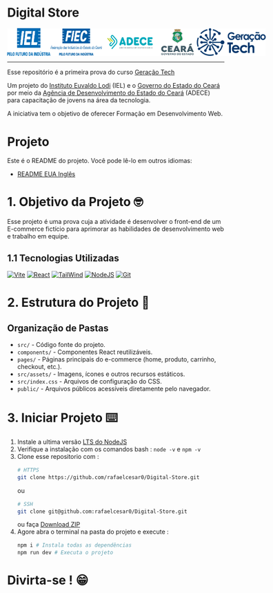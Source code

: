 # Digital Store

<div
  style="display: flex; justify-content: space-between;"
>
  <img
    src="../imgs/logo-iel.png"
    alt="Instituto Euvaldo Lodi"
    width="100"
  >
  <img
    src="../imgs/logo-fiec.png"
    alt="Fundação Indaiatubana de Educação e Cultura" width="120"
  >
  <img
    src="../imgs/logo-adece.png"
    alt="Agência de Desenvolvimento do Estado do Ceará" width="130"
  >
  <img
    src="../imgs/logo-governo-ceara.png"
    alt="Governo do Estado do Ceará"
    width="90"
  >
  <img
    src="../imgs/logo-geracao-tech.png"
    alt="Governo do Estado do Ceará"
    width="160"
  >
</div>

---

Esse repositório é a primeira prova do curso [Geração Tech](https://geracaotech.iel-ce.org.br/)

Um projeto do [Instituto Euvaldo Lodi](https://www.ielbahia.com.br/) (IEL) e o [Governo do Estado do Ceará](https://www.ceara.gov.br/) por meio da [Agência de Desenvolvimento do Estado do Ceará](https://www.adece.ce.gov.br/) (ADECE) para capacitação de jovens na área da tecnologia.

A iniciativa tem o objetivo de oferecer Formação em Desenvolvimento Web.

# Projeto
Este é o README do projeto. Você pode lê-lo em outros idiomas:

- [README EUA Inglês](../README.md)

# 1. Objetivo da Projeto 🤓
Esse projeto é uma prova cuja a atividade é desenvolver o front-end de um E-commerce fictício para aprimorar as habilidades de desenvolvimento web e trabalho em equipe.

## 1.1 Tecnologias Utilizadas
<!-- ![JavaScript](https://skillicons.dev/icons?i=js)
![HTML](https://skillicons.dev/icons?i=html)
![CSS](https://skillicons.dev/icons?i=css) -->
[![Vite](https://skillicons.dev/icons?i=vite)](https://vitejs.dev/)
[![React](https://skillicons.dev/icons?i=react)](https://react.dev/)
[![TailWind](https://skillicons.dev/icons?i=tailwind)](https://tailwindcss.com/)
[![NodeJS](https://skillicons.dev/icons?i=nodejs)](https://nodejs.org/)
[![Git](https://skillicons.dev/icons?i=git)](https://git-scm.com/)

# 2. Estrutura do Projeto 📂
## Organização de Pastas 
-  ``src/`` - Código fonte do projeto.
- ``components/`` - Componentes React reutilizáveis.
- ``pages/`` - Páginas principais do e-commerce (home, produto, carrinho, checkout, etc.).
- ``src/assets/`` - Imagens, ícones e outros recursos estáticos.
- ``src/index.css`` - Arquivos de configuração do CSS.
- ``public/`` - Arquivos públicos acessíveis diretamente pelo navegador.

# 3. Iniciar Projeto ⌨️
1. Instale a ultima versão [LTS do NodeJS](https://nodejs.org/)
2. Verifique a instalação com os comandos bash : ``node -v`` e ``npm -v``
3. Clone esse repositorio com : 
    ```bash
    # HTTPS
    git clone https://github.com/rafaelcesar0/Digital-Store.git
    ```
    ou
    ```bash
    # SSH
    git clone git@github.com:rafaelcesar0/Digital-Store.git
    ```
    ou faça [Download ZIP](https://github.com/rafaelcesar0/Digital-Store/archive/refs/heads/main.zip)
4. Agore abra o terminal na pasta do projeto e execute : 
    ```bash
    npm i # Instala todas as dependências
    npm run dev # Executa o projeto
    ```
# Divirta-se ! 😁